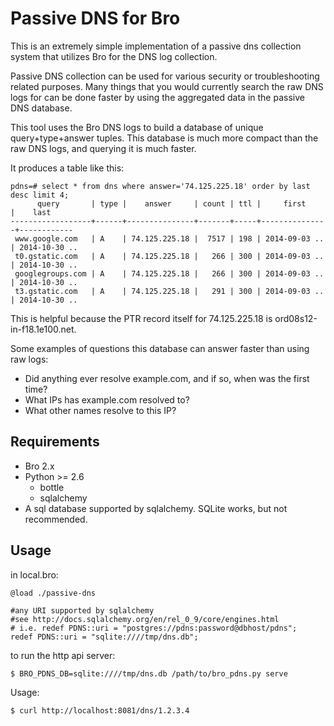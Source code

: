 Passive DNS for Bro
===================

This is an extremely simple implementation of a passive dns collection system
that utilizes Bro for the DNS log collection.

Passive DNS collection can be used for various security or troubleshooting
related purposes.  Many things that you would currently search the raw DNS logs
for can be done faster by using the aggregated data in the passive DNS
database.

This tool uses the Bro DNS logs to build a database of unique query+type+answer
tuples.  This database is much more compact than the raw DNS logs, and querying
it is much faster.

It produces a table like this:

    pdns=# select * from dns where answer='74.125.225.18' order by last desc limit 4;
          query       | type |    answer     | count | ttl |     first     |    last
    ------------------+------+---------------+-------+-----+---------------+------------
     www.google.com   | A    | 74.125.225.18 |  7517 | 198 | 2014-09-03 .. | 2014-10-30 ..
     t0.gstatic.com   | A    | 74.125.225.18 |   266 | 300 | 2014-09-03 .. | 2014-10-30 ..
     googlegroups.com | A    | 74.125.225.18 |   266 | 300 | 2014-09-03 .. | 2014-10-30 ..
     t3.gstatic.com   | A    | 74.125.225.18 |   291 | 300 | 2014-09-03 .. | 2014-10-30 ..

This is helpful because the PTR record itself for 74.125.225.18 is ord08s12-in-f18.1e100.net.

Some examples of questions this database can answer faster than using raw logs:

 * Did anything ever resolve example.com, and if so, when was the first time?
 * What IPs has example.com resolved to?
 * What other names resolve to this IP?

Requirements
------------

* Bro 2.x
* Python >= 2.6
  * bottle
  * sqlalchemy
* A sql database supported by sqlalchemy.  SQLite works, but not recommended.

Usage
-----

in local.bro:

    @load ./passive-dns

    #any URI supported by sqlalchemy 
    #see http://docs.sqlalchemy.org/en/rel_0_9/core/engines.html
    # i.e. redef PDNS::uri = "postgres://pdns:password@dbhost/pdns";
    redef PDNS::uri = "sqlite:////tmp/dns.db";

to run the http api server:

    $ BRO_PDNS_DB=sqlite:////tmp/dns.db /path/to/bro_pdns.py serve

Usage:

    $ curl http://localhost:8081/dns/1.2.3.4
